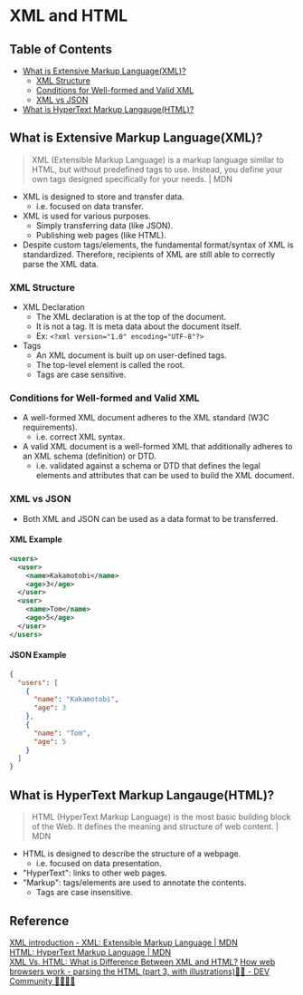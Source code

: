 # XML and HTML

## Table of Contents
- [What is Extensive Markup Language(XML)?](#what-is-extensive-markup-languagexml)
  - [XML Structure](#xml-structure)
  - [Conditions for Well-formed and Valid XML](#conditions-for-well-formed-and-valid-xml)
  - [XML vs JSON](#xml-json)
- [What is HyperText Markup Langauge(HTML)?](#what-is-hypertext-markup-languagehtml)

## What is Extensive Markup Language(XML)?
> XML (Extensible Markup Language) is a markup language similar to HTML, but without predefined tags to use. Instead, you define your own tags designed specifically for your needs. | MDN

- XML is designed to store and transfer data.
  - i.e. focused on data transfer.
- XML is used for various purposes.
  - Simply transferring data (like JSON).
  - Publishing web pages (like HTML).
- Despite custom tags/elements, the fundamental format/syntax of XML is standardized. Therefore, recipients of XML are still able to correctly parse the XML data.
### XML Structure
- XML Declaration
  - The XML declaration is at the top of the document.
  - It is not a tag. It is meta data about the document itself.
  - Ex: `<?xml version="1.0" encoding="UTF-8"?>`
- Tags
  - An XML document is built up on user-defined tags.
  - The top-level element is called the root.
  - Tags are case sensitive.
### Conditions for Well-formed and Valid XML
- A well-formed XML document adheres to the XML standard (W3C requirements).
  - i.e. correct XML syntax.
- A valid XML document is a well-formed XML that additionally adheres to an XML schema (definition) or DTD.
  - i.e. validated against a schema or DTD that defines the legal elements and attributes that can be used to build the XML document.
### XML vs JSON
- Both XML and JSON can be used as a data format to be transferred.
#### XML Example
```xml
<users>
  <user>
    <name>Kakamotobi</name>
    <age>3</age>
  </user>
  <user>
    <name>Tom</name>
    <age>5</age>
  </user>
</users>
```
#### JSON Example
```json
{
  "users": [
    {
      "name": "Kakamotobi",
      "age": 3
    },
    {
      "name": "Tom",
      "age": 5
    }
  ]
}
```

## What is HyperText Markup Langauge(HTML)?
> HTML (HyperText Markup Language) is the most basic building block of the Web. It defines the meaning and structure of web content. | MDN

- HTML is designed to describe the structure of a webpage.
  - i.e. focused on data presentation.
- "HyperText": links to other web pages.
- "Markup": tags/elements are used to annotate the contents.
  - Tags are case insensitive.

## Reference
[XML introduction - XML: Extensible Markup Language | MDN](https://developer.mozilla.org/en-US/docs/Web/XML/XML_introduction)  
[HTML: HyperText Markup Language | MDN](https://developer.mozilla.org/en-US/docs/Web/HTML)  
[XML Vs. HTML: What is Difference Between XML and HTML?](https://www.guru99.com/xml-vs-html-difference.html)
[How web browsers work - parsing the HTML (part 3, with illustrations)📜🔥 - DEV Community 👩‍💻👨‍💻](https://dev.to/arikaturika/how-web-browsers-work-parsing-the-html-part-3-with-illustrations-45fi)  
